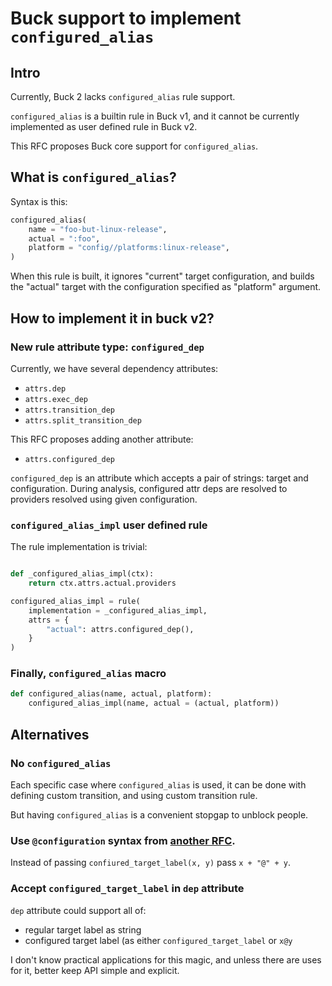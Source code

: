 # Buck support to implement `configured_alias`

## Intro

Currently, Buck 2 lacks `configured_alias` rule support.

`configured_alias` is a builtin rule in Buck v1, and it cannot be currently
implemented as user defined rule in Buck v2.

This RFC proposes Buck core support for `configured_alias`.

## What is `configured_alias`?

Syntax is this:

```python
configured_alias(
    name = "foo-but-linux-release",
    actual = ":foo",
    platform = "config//platforms:linux-release",
)
```

When this rule is built, it ignores "current" target configuration,
and builds the "actual" target with the configuration specified as "platform" argument.

## How to implement it in buck v2?

### New rule attribute type: `configured_dep`

Currently, we have several dependency attributes:
* `attrs.dep`
* `attrs.exec_dep`
* `attrs.transition_dep`
* `attrs.split_transition_dep`

This RFC proposes adding another attribute:

* `attrs.configured_dep`

`configured_dep` is an attribute which accepts a pair of strings: target and configuration.
During analysis, configured attr deps are resolved to providers resolved using given configuration.

### `configured_alias_impl` user defined rule

The rule implementation is trivial:

```python

def _configured_alias_impl(ctx):
    return ctx.attrs.actual.providers

configured_alias_impl = rule(
    implementation = _configured_alias_impl,
    attrs = {
        "actual": attrs.configured_dep(),
    }
)
```

### Finally, `configured_alias` macro

```python
def configured_alias(name, actual, platform):
    configured_alias_impl(name, actual = (actual, platform))
```

## Alternatives

### No `configured_alias`

Each specific case where `configured_alias` is used, it can be done with defining
custom transition, and using custom transition rule.

But having `configured_alias` is a convenient stopgap to unblock people.

### Use `@configuration` syntax from [another RFC](https://www.internalfb.com/diff/D35136639).

Instead of passing `confiured_target_label(x, y)` pass `x + "@" + y`.

### Accept `configured_target_label` in `dep` attribute

`dep` attribute could support all of:
* regular target label as string
* configured target label (as either `configured_target_label` or `x@y`

I don't know practical applications for this magic,
and unless there are uses for it, better keep API simple and explicit.
